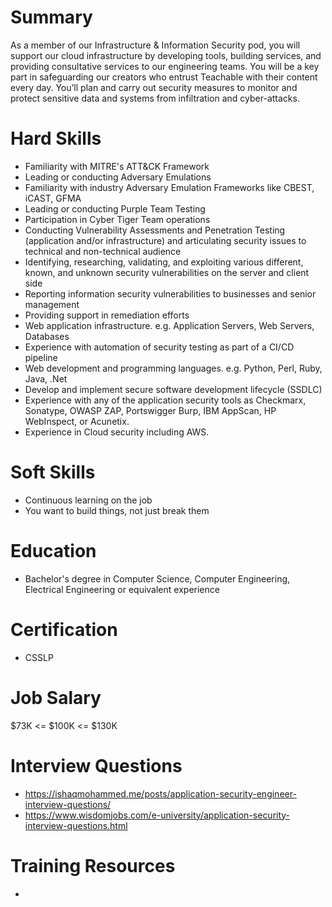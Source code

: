 # Summary
As a member of our Infrastructure & Information Security pod, you will support our cloud infrastructure by developing tools, building services, and providing consultative services to our engineering teams. You will be a key part in safeguarding our creators who entrust Teachable with their content every day. You’ll plan and carry out security measures to monitor and protect sensitive data and systems from infiltration and cyber-attacks.

# Hard Skills
* Familiarity with MITRE's ATT&CK Framework
* Leading or conducting Adversary Emulations
* Familiarity with industry Adversary Emulation Frameworks like CBEST, iCAST, GFMA
* Leading or conducting Purple Team Testing
* Participation in Cyber Tiger Team operations
* Conducting Vulnerability Assessments and Penetration Testing (application and/or infrastructure) and articulating security issues to technical and non-technical audience
* Identifying, researching, validating, and exploiting various different, known, and unknown security vulnerabilities on the server and client side
* Reporting information security vulnerabilities to businesses and senior management
* Providing support in remediation efforts
* Web application infrastructure. e.g. Application Servers, Web Servers, Databases
* Experience with automation of security testing as part of a CI/CD pipeline
* Web development and programming languages. e.g. Python, Perl, Ruby, Java, .Net
* Develop and implement secure software development lifecycle (SSDLC)
* Experience with any of the application security tools as Checkmarx, Sonatype, OWASP ZAP, Portswigger Burp, IBM AppScan, HP WebInspect, or Acunetix.
* Experience in Cloud security including AWS.





# Soft Skills
* Continuous learning on the job
* You want to build things, not just break them


# Education
  * Bachelor's degree in Computer Science, Computer Engineering, Electrical Engineering or equivalent experience


# Certification
  * CSSLP


# Job Salary
$73K <= $100K <= $130K


# Interview Questions
 * https://ishaqmohammed.me/posts/application-security-engineer-interview-questions/
 * https://www.wisdomjobs.com/e-university/application-security-interview-questions.html


# Training Resources
  * 



